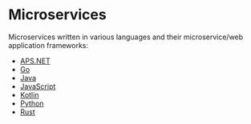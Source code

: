 # Microservices
 
Microservices written in various languages and their microservice/web application frameworks:

- <a href="https://github.com/sauravdwivedi/Microservices/tree/main/APS.NET">APS.NET</a><br>
- <a href="https://github.com/sauravdwivedi/Microservices/tree/main/Go">Go</a><br>
- <a href="https://github.com/sauravdwivedi/Microservices/tree/main/Java">Java</a><br>
- <a href="https://github.com/sauravdwivedi/Microservices/tree/main/JavaScript">JavaScript</a><br>
- <a href="https://github.com/sauravdwivedi/Microservices/tree/main/Kotlin">Kotlin</a><br>
- <a href="https://github.com/sauravdwivedi/Microservices/tree/main/Python">Python</a><br>
- <a href="https://github.com/sauravdwivedi/Microservices/tree/main/Rust">Rust</a><br>
